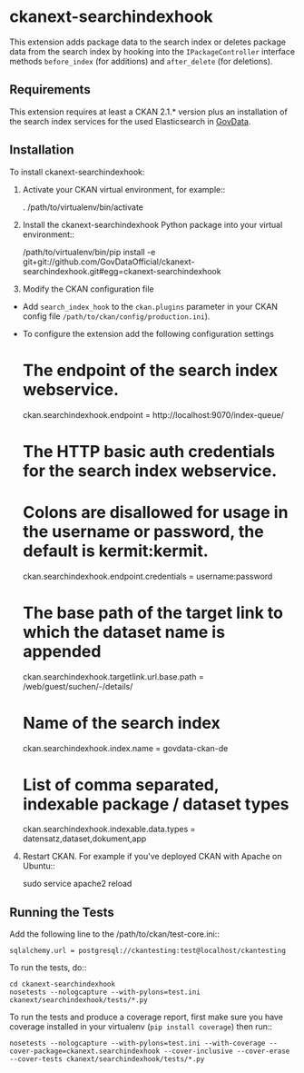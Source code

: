 # ckanext-searchindexhook

This extension adds package data to the search index or deletes package data from the
search index by hooking into the ``IPackageController`` interface methods ``before_index``
(for additions) and ``after_delete`` (for deletions).


Requirements
------------

This extension requires at least a CKAN 2.1.* version plus an installation of the search index services for the used Elasticsearch in [GovData](https://github.com/GovDataOfficial/GovData/).


Installation
------------

To install ckanext-searchindexhook:

1. Activate your CKAN virtual environment, for example::

     . /path/to/virtualenv/bin/activate

2. Install the ckanext-searchindexhook Python package into your virtual environment::

     /path/to/virtualenv/bin/pip install -e git+git://github.com/GovDataOfficial/ckanext-searchindexhook.git#egg=ckanext-searchindexhook

3. Modify the CKAN configuration file

- Add ``search_index_hook`` to the ``ckan.plugins`` parameter in your CKAN
   config file ``/path/to/ckan/config/production.ini``).

- To configure the extension add the following configuration settings

  # The endpoint of the search index webservice.
  ckan.searchindexhook.endpoint = http://localhost:9070/index-queue/

  # The HTTP basic auth credentials for the search index webservice.
  # Colons are disallowed for usage in the username or password, the default is kermit:kermit.
  ckan.searchindexhook.endpoint.credentials = username:password

  # The base path of the target link to which the dataset name is appended
  ckan.searchindexhook.targetlink.url.base.path = /web/guest/suchen/-/details/

  # Name of the search index
  ckan.searchindexhook.index.name = govdata-ckan-de

  # List of comma separated, indexable package / dataset types
  ckan.searchindexhook.indexable.data.types = datensatz,dataset,dokument,app

4. Restart CKAN. For example if you've deployed CKAN with Apache on Ubuntu::

     sudo service apache2 reload


Running the Tests
-----------------

Add the following line to the /path/to/ckan/test-core.ini::

    sqlalchemy.url = postgresql://ckantesting:test@localhost/ckantesting

To run the tests, do::

    cd ckanext-searchindexhook
    nosetests --nologcapture --with-pylons=test.ini ckanext/searchindexhook/tests/*.py

To run the tests and produce a coverage report, first make sure you have
coverage installed in your virtualenv (``pip install coverage``) then run::

    nosetests --nologcapture --with-pylons=test.ini --with-coverage --cover-package=ckanext.searchindexhook --cover-inclusive --cover-erase --cover-tests ckanext/searchindexhook/tests/*.py
